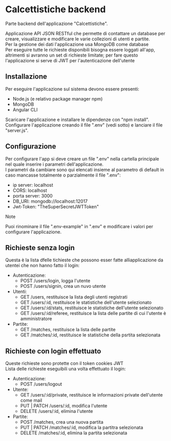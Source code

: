 # Calcettistiche backend
Parte backend dell'applicazione "Calcettistiche".<br>

Applicazione API JSON RESTful che permette di contattare un database per creare, visualizzare e modificare le varie collezioni di utenti e partite.<br> 
Per la gestione dei dati l'applicazione usa MongoDB come database<br>
Per eseguire tutte le richieste disponibili bisogna essere loggati all'app, altrimenti si avranno un set di richieste limitate; per fare questo l'applicazione si serve di JWT per l'autenticazione dell'utente<br> 

## Installazione
Per eseguire l'applicazione sul sistema devono essere presenti:
- Node.js (e relativo package manager npm)<br>
- MongoDB<br>
- Angular CLI<br>

Scaricare l'applicazione e installare le dipendenze con "npm install".<br>
Configurare l'applicazione creando il file ".env" (vedi sotto) e lanciare il file "server.js".<br>

## Configurazione
Per configurare l'app si deve creare un file ".env" nella cartella principale nel quale inserire i parametri dell'applicazione.<br>
I parametri da cambiare sono qui elencati insieme al parametro di default in caso mancasse totalmente o parzialmente il file ".env":
 - ip server: localhost
 - CORS: localhost
 - porta server: 3000
 - DB_URI: mongodb://localhost:12017
 - Jwt-Token: "TheSuperSecretJWTToken"
> [!NOTE]
> Puoi rinominare il file ".env-example" in ".env" e modificare i valori per configurare l'applicazione.

## Richieste senza login
Questa è la lista dfelle tichieste che possono esser fatte allìapplicazione da utentei che non hanno fatto il login:
- Autenticazione:
  - POST /users/login, logga l'utente
  - POST /users/signin, crea un nuvo utente
- Utenti:
  - GET /users, restituisce la lista degli utenti registrati
  - GET /users/:id, restituisce le statistiche dell'utente selezionato
  - GET /users/:id/stats, restituisce le statistiche dell'utente selezionato
  - GET /users/:id/referee, restituisce la lista delle partite di cui l'utente è amministratore
- Partite:
  - GET /matches, restituisce la lista delle partite
  - GET /matches/:id, restituisce le statistiche della psrtita selezionata

## Richieste con login effettuato

Queste richieste sono protette con il token cookies JWT<br>
Lista delle richieste eseguibili una volta effettuato il login:
- Autenticazione:
  - POST /users/logout
- Utente:
  - GET /users/:id/private, restituisce le informazioni private dell'utente come mail
  - PUT | PATCH /users/:id, modifica l'utente
  - DELETE /users/:id, elimina l'utente
- Partite:
  - POST /matches, crea una nuova partita
  - PUT | PATCH /matches/:id, modifica la partitra selezionata
  - DELETE /matches/:id, elimina la partita selezionata

